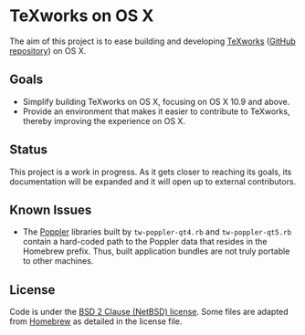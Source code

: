 # TeXworks on OS X

The aim of this project is to ease building and developing [TeXworks](http://www.tug.org/texworks/) ([GitHub repository](https://github.com/TeXworks/texworks)) on OS X.

## Goals

* Simplify building TeXworks on OS X, focusing on OS X 10.9 and above.
* Provide an environment that makes it easier to contribute to TeXworks, thereby improving the experience on OS X.

## Status

This project is a work in progress. As it gets closer to reaching its goals, its documentation will be expanded and it will open up to external contributors.

## Known Issues

* The [Poppler](http://poppler.freedesktop.org/) libraries built by `tw-poppler-qt4.rb` and `tw-poppler-qt5.rb` contain a hard-coded path to the Poppler data that resides in the Homebrew prefix. Thus, built application bundles are not truly portable to other machines.

## License

Code is under the [BSD 2 Clause (NetBSD) license](https://github.com/UniqMartin/texworks-osx/blob/master/LICENSE.txt). Some files are adapted from [Homebrew](https://github.com/Homebrew/homebrew) as detailed in the license file.
